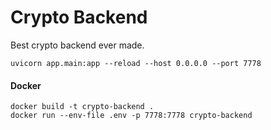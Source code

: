 # Crypto Backend

Best crypto backend ever made.

```
uvicorn app.main:app --reload --host 0.0.0.0 --port 7778
```


#### Docker

```
docker build -t crypto-backend .
docker run --env-file .env -p 7778:7778 crypto-backend
```


